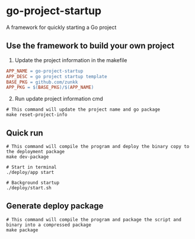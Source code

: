 # go-project-startup

A framework for quickly starting a Go project


## Use the framework to build your own project
1. Update the project information in the makefile
```makefile
APP_NAME = go-project-startup
APP_DESC = go project startup template
BASE_PKG = github.com/zunkk
APP_PKG = $(BASE_PKG)/$(APP_NAME)
```

2. Run update project information cmd
```shell
# This command will update the project name and go package
make reset-project-info
```

## Quick run
```shell
# This command will compile the program and deploy the binary copy to the deployment package
make dev-package

# Start in terminal
./deploy/app start

# Background startup
./deploy/start.sh
```

## Generate deploy package
```shell
# This command will compile the program and package the script and binary into a compressed package
make package

```
